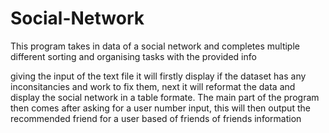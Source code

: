 # Social-Network
This program takes in data of a social network and completes multiple different sorting and organising tasks with the provided info

giving the input of the text file it will firstly display if the dataset has any inconsitancies and work to fix them, next it will reformat the data and display the social network in a table formate. The main part of the program then comes after asking for a user number input, this will then output the recommended friend for a user based of friends of friends information
